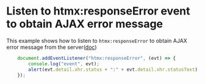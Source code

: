 # Listen to htmx:responseError event to obtain AJAX error message

This example shows how to listen to `htmx:responseError` to obtain AJAX error message from the server([doc](https://htmx.org/events/#htmx:responseError))

```js
    document.addEventListener("htmx:responseError", (evt) => {
        console.log("event", evt);
        alert(evt.detail.xhr.status + ":" + evt.detail.xhr.statusText);
    });
```